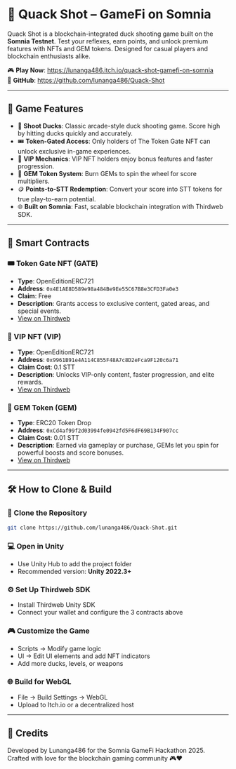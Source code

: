 # 🦆 Quack Shot – GameFi on Somnia

Quack Shot is a blockchain-integrated duck shooting game built on the **Somnia Testnet**. Test your reflexes, earn points, and unlock premium features with NFTs and GEM tokens. Designed for casual players and blockchain enthusiasts alike.

🎮 **Play Now**: https://lunanga486.itch.io/quack-shot-gamefi-on-somnia  
🔗 **GitHub**: https://github.com/lunanga486/Quack-Shot

---

## 🚀 Game Features

- 🦆 **Shoot Ducks**: Classic arcade-style duck shooting game. Score high by hitting ducks quickly and accurately.
- 🎟️ **Token-Gated Access**: Only holders of The Token Gate NFT can unlock exclusive in-game experiences.
- 👑 **VIP Mechanics**: VIP NFT holders enjoy bonus features and faster progression.
- 💎 **GEM Token System**: Burn GEMs to spin the wheel for score multipliers.
- 🪙 **Points-to-STT Redemption**: Convert your score into STT tokens for true play-to-earn potential.
- 🌐 **Built on Somnia**: Fast, scalable blockchain integration with Thirdweb SDK.

---

## 🔗 Smart Contracts

### 🎟️ Token Gate NFT (GATE)
- **Type**: OpenEditionERC721  
- **Address**: `0x4E1AE8D589e98a484Be9Ee55C67B8e3CFD3Fa0e3`  
- **Claim**: Free  
- **Description**: Grants access to exclusive content, gated areas, and special events.  
- [View on Thirdweb](https://thirdweb.com/team/kelvincod/0e7eed2e2e708515a11d78eaedf37f02/contract/50312/0x4E1AE8D589e98a484Be9Ee55C67B8e3CFD3Fa0e3)

### 👑 VIP NFT (VIP)
- **Type**: OpenEditionERC721  
- **Address**: `0x9961B91e4A114C855F48A7c8D2eFca9F120c6a71`  
- **Claim Cost**: 0.1 STT  
- **Description**: Unlocks VIP-only content, faster progression, and elite rewards.  
- [View on Thirdweb](https://thirdweb.com/team/kelvincod/0e7eed2e2e708515a11d78eaedf37f02/contract/50312/0x9961B91e4A114C855F48A7c8D2eFca9F120c6a71)

### 💎 GEM Token (GEM)
- **Type**: ERC20 Token Drop  
- **Address**: `0xCd4af99f2d03994fe0942fd5F6dF69B134F907cc`  
- **Claim Cost**: 0.01 STT  
- **Description**: Earned via gameplay or purchase, GEMs let you spin for powerful boosts and score bonuses.  
- [View on Thirdweb](https://thirdweb.com/team/kelvincod/0e7eed2e2e708515a11d78eaedf37f02/contract/50312/0xCd4af99f2d03994fe0942fd5F6dF69B134F907cc)

---

## 🛠️ How to Clone & Build

### 🔄 Clone the Repository
```bash
git clone https://github.com/lunanga486/Quack-Shot.git
```

### 💻 Open in Unity
- Use Unity Hub to add the project folder
- Recommended version: **Unity 2022.3+**

### ⚙️ Set Up Thirdweb SDK
- Install Thirdweb Unity SDK
- Connect your wallet and configure the 3 contracts above

### 🎮 Customize the Game
- Scripts → Modify game logic
- UI → Edit UI elements and add NFT indicators
- Add more ducks, levels, or weapons

### 🌐 Build for WebGL
- File → Build Settings → WebGL
- Upload to Itch.io or a decentralized host

---

## 🤝 Credits

Developed by Lunanga486 for the Somnia GameFi Hackathon 2025.  
Crafted with love for the blockchain gaming community 🎮❤️
